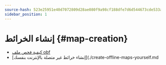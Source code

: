 ```yaml
---
source-hash: 523e25951e40d7072809d28ae080f9a98cf188dfe7d6d544673cde533a4315c9
sidebar_position: 1
---
```


# إنشاء الخرائط {#map-creation}

* [كيفية فحص ملف obf](./how-to-inspect-an-obf.md)
* [إنشاء خرائط غير متصلة بالإنترنت بنفسك](./create-offline-maps-yourself.md